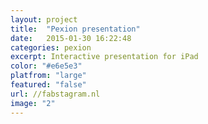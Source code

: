 ```yaml
---
layout: project
title:  "Pexion presentation"
date:   2015-01-30 16:22:48
categories: pexion
excerpt: Interactive presentation for iPad
color: "#e6e5e3"
platfrom: "large"
featured: "false"
url: //fabstagram.nl
image: "2"
---
```

